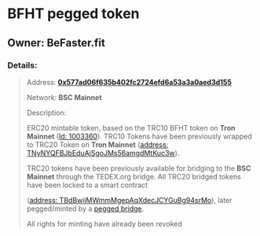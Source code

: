 # BFHT pegged token

## Owner: **BeFaster.fit**

### Details:
> Address: [**0x577ad06f635b402fc2724efd6a53a3a0aed3d155**](https://bscscan.com/address/0x577ad06f635b402fc2724efd6a53a3a0aed3d155)
>
> Network: **BSC Mainnet**
>
> Description:
>
> ERC20 mintable token, based on
> the TRC10 BFHT token on **Tron Mainnet** ([Id: 1003360](https://tronscan.org/#/token/1003360)).
> TRC10 Tokens have been previously wrapped to
> TRC20 Token on **Tron Mainnet** ([address: TNyNYQFBJbEduAjSgoJMs56amgdMtKuc3w](https://tronscan.org/#/token20/TNyNYQFBJbEduAjSgoJMs56amgdMtKuc3w)).
>>
> TRC20 tokens have been previously available for
> bridging to the **BSC Mainnet** through the TEDEX.org
> bridge. All TRC20 bridged tokens have been locked to a
> smart contract 
>
>([address: TBdBwijMWmmMgepAqXdecJCYGuBg94srMo](https://tronscan.org/#/contract/TBdBwijMWmmMgepAqXdecJCYGuBg94srMo)),
> later pegged/minted by a [pegged bridge](https://bscscan.com/address/0xb60398bd5e75b2d919bc2e6578f9efcf710a58ca).
>
> All rights for minting have already been revoked
